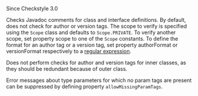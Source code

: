 Since Checkstyle 3.0

Checks Javadoc comments for class and interface definitions.
By default, does not check for author or version tags. The
scope to verify is specified using the `Scope`
class and defaults to `Scope.PRIVATE`. To verify
another scope, set property scope to one of the
`Scope` constants. To define the format for an
author tag or a version tag, set property authorFormat or
versionFormat respectively to a
[regular expression](https://docs.oracle.com/javase/7/docs/api/java/util/regex/Pattern.html).

Does not perform checks for author and version tags for inner
classes, as they should be redundant because of outer class.

Error messages about type parameters for which no param tags are
present can be suppressed by defining property
`allowMissingParamTags`.
